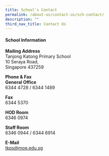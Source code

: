 ```yaml
---
title: School's Contact
permalink: /about-us/contact-us/sch-contact/
description: ""
third_nav_title: Contact Us
---
```

#### School Information

**Mailing Address**<br>
Tanjong Katong Primary School <br>
10 Seraya Road, <br>
Singapore 437259

**Phone & Fax**<br>
**General Office** <br>
6344 4728 / 6344 1489

**Fax** <br>
6344 5370

**HOD Room** <br>
6346 0974

**Staff Room** <br>
6346 0944 / 6344 6914

**E-Mail**<br>
[tkps@moe.edu.sg](mailto:tkps@moe.edu.sg)